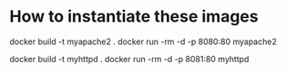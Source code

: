 # How to instantiate these images

docker build -t myapache2 .
docker run -rm -d -p 8080:80 myapache2

docker build -t myhttpd .
docker run -rm -d -p 8081:80 myhttpd
